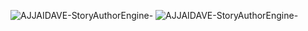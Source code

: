 ![AJJAIDAVE-StoryAuthorEngine-](https://github.com/StateDocuments/BottleCaps/blob/master/1.jpg)
![AJJAIDAVE-StoryAuthorEngine-](https://github.com/StateDocuments/BottleCaps/blob/master/EgIP27aXgAAUsVn.jpg)
